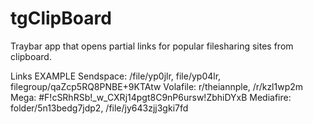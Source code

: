 # tgClipBoard
Traybar app that opens partial links for popular filesharing sites from clipboard.

Links EXAMPLE
Sendspace: /file/yp0jlr, file/yp04lr, filegroup/qaZcp5RQ8PNBE+9KTAtw
Volafile: r/theiannple, /r/kzl1wp2m
Mega: #F!cSRhRSb!_w_CXRj14pgt8C9nP6ursw!ZbhiDYxB
Mediafire: folder/5n13bedg7jdp2, /file/jy643zjj3gki7fd
